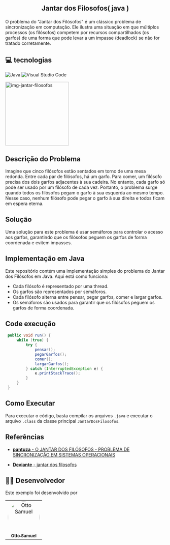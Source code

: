 ## <p align="center">Jantar dos Filosofos( java )</p>

O problema do "Jantar dos Filósofos" é um clássico problema de sincronização em computação. Ele ilustra uma situação em que múltiplos processos (os filósofos) competem por recursos compartilhados (os garfos) de uma forma que pode levar a um impasse (deadlock) se não for tratado corretamente.
## 💻 tecnologias

![Java](https://img.shields.io/badge/java-%23ED8B00.svg?style=for-the-badge&logo=openjdk&logoColor=white) ![Visual Studio Code](https://img.shields.io/badge/Visual%20Studio%20Code-0078d7.svg?style=for-the-badge&logo=visual-studio-code&logoColor=white)


<img src="https://blogger.googleusercontent.com/img/b/R29vZ2xl/AVvXsEjtx0xMPABcnDt8O1TQG4nhDONe7rypA-11Ckdfm4wI6HzXUKbafRRkSTaK6ECyyNQAg69hmPU5rUQNC0babmtAnPdVlwb9d6b9-u5E9qBoJF_3OfZxrZ-aFKRz5bP82eOJq2UrOpssG9dC/s800/jantar-filosofos.jpg" height="200" widht="300" alt="img-jantar-filosofos"/>

## Descrição do Problema

Imagine que cinco filósofos estão sentados em torno de uma mesa redonda. Entre cada par de filósofos, há um garfo. Para comer, um filósofo precisa dos dois garfos adjacentes à sua cadeira. No entanto, cada garfo só pode ser usado por um filósofo de cada vez. Portanto, o problema surge quando todos os filósofos pegam o garfo à sua esquerda ao mesmo tempo. Nesse caso, nenhum filósofo pode pegar o garfo à sua direita e todos ficam em espera eterna.

## Solução

Uma solução para este problema é usar semáforos para controlar o acesso aos garfos, garantindo que os filósofos peguem os garfos de forma coordenada e evitem impasses.

## Implementação em Java

Este repositório contém uma implementação simples do problema do Jantar dos Filósofos em Java. Aqui está como funciona:

- Cada filósofo é representado por uma thread.
- Os garfos são representados por semáforos.
- Cada filósofo alterna entre pensar, pegar garfos, comer e largar garfos.
- Os semáforos são usados para garantir que os filósofos peguem os garfos de forma coordenada.

## Code execução
   ```java
    public void run() {
        while (true) {
            try {
                pensar();
                pegarGarfos();
                comer();
                largarGarfos();
            } catch (InterruptedException e) {
                e.printStackTrace();
            }
        }
    }
   ```

## Como Executar

Para executar o código, basta compilar os arquivos `.java` e executar o arquivo `.class` da classe principal `JantarDosFilosofos`.

## Referências

- [**pantuza** - O JANTAR DOS FILÓSOFOS - PROBLEMA DE SINCRONIZAÇÃO EM SISTEMAS OPERACIONAIS](https://blog.pantuza.com/artigos/o-jantar-dos-filosofos-problema-de-sincronizacao-em-sistemas-operacionais)

- [**Deviante** - jantar dos filosofos](https://www.deviante.com.br/noticias/entre-forks-e-segredos/#:~:text=Starvation,evento%20também%20conhecido%20como%20Starvation.)

## 👨‍💻 Desenvolvedor

Este exemplo foi desenvolvido por <br>
<table>
  <tr>
     <td align="center">
       <a href="https://github.com/Otto-Samuel">
         <img src="https://avatars.githubusercontent.com/u/162514493?v=4" style="border-radius: 50%" width="100px;" alt="Otto Samuel"/>
         <br />
         <sub><b>Otto Samuel</b></sub>
       </a>
     </td>
  </tr>
</table>

